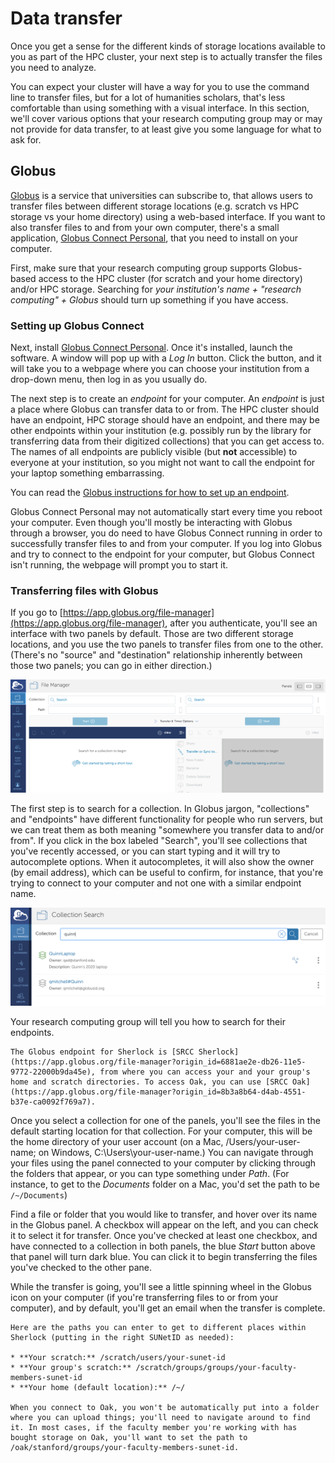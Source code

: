 # Data transfer
Once you get a sense for the different kinds of storage locations available to you as part of the HPC cluster, your next step is to actually transfer the files you need to analyze.

You can expect your cluster will have a way for you to use the command line to transfer files, but for a lot of humanities scholars, that's less comfortable than using something with a visual interface. In this section, we'll cover various options that your research computing group may or may not provide for data transfer, to at least give you some language for what to ask for.

## Globus
[Globus](https://www.globus.org/) is a service that universities can subscribe to, that allows users to transfer files between different storage locations (e.g. scratch vs HPC storage vs your home directory) using a web-based interface. If you want to also transfer files to and from your own computer, there's a small application, [Globus Connect Personal](https://www.globus.org/globus-connect-personal), that you need to install on your computer.

First, make sure that your research computing group supports Globus-based access to the HPC cluster (for scratch and your home directory) and/or HPC storage. Searching for *your institution's name + "research computing" + Globus* should turn up something if you have access.

### Setting up Globus Connect
Next, install [Globus Connect Personal](https://www.globus.org/globus-connect-personal). Once it's installed, launch the software. A window will pop up with a *Log In* button. Click the button, and it will take you to a webpage where you can choose your institution from a drop-down menu, then log in as you usually do.

The next step is to create an *endpoint* for your computer. An *endpoint* is just a place where Globus can transfer data to or from. The HPC cluster should have an endpoint, HPC storage should have an endpoint, and there may be other endpoints within your institution (e.g. possibly run by the library for transferring data from their digitized collections) that you can get access to. The names of all endpoints are publicly visible (but **not** accessible) to everyone at your institution, so you might not want to call the endpoint for your laptop something embarrassing.

You can read the [Globus instructions for how to set up an endpoint](https://docs.globus.org/faq/globus-connect-endpoints/#how_can_i_create_an_endpoint).

Globus Connect Personal may not automatically start every time you reboot your computer. Even though you'll mostly be interacting with Globus through a browser, you do need to have Globus Connect running in order to successfully transfer files to and from your computer. If you log into Globus and try to connect to the endpoint for your computer, but Globus Connect isn't running, the webpage will prompt you to start it.

### Transferring files with Globus
If you go to [https://app.globus.org/file-manager](https://app.globus.org/file-manager), after you authenticate, you'll see an interface with two panels by default. Those are two different storage locations, and you use the two panels to transfer files from one to the other. (There's no "source" and "destination" relationship inherently between those two panels; you can go in either direction.)

![Globus file manager screen](globus_filemanager.png)

The first step is to search for a collection. In Globus jargon, "collections" and "endpoints" have different functionality for people who run servers, but we can treat them as both meaning "somewhere you transfer data to and/or from". If you click in the box labeled "Search", you'll see collections that you've recently accessed, or you can start typing and it will try to autocomplete options. When it autocompletes, it will also show the owner (by email address), which can be useful to confirm, for instance, that you're trying to connect to your computer and not one with a similar endpoint name.

![Searching for Quinn as a collection in Globus](globus_search.png)

Your research computing group will tell you how to search for their endpoints.

```{admonition} 🌲 Stanford endpoints
The Globus endpoint for Sherlock is [SRCC Sherlock](https://app.globus.org/file-manager?origin_id=6881ae2e-db26-11e5-9772-22000b9da45e), from where you can access your and your group's home and scratch directories. To access Oak, you can use [SRCC Oak](https://app.globus.org/file-manager?origin_id=8b3a8b64-d4ab-4551-b37e-ca0092f769a7).
```

Once you select a collection for one of the panels, you'll see the files in the default starting location for that collection. For your computer, this will be the home directory of your user account (on a Mac, /Users/your-user-name; on Windows, C:\\Users\\your-user-name.) You can navigate through your files using the panel connected to your computer by clicking through the folders that appear, or you can type something under *Path*. (For instance, to get to the *Documents* folder on a Mac, you'd set the path to be `/~/Documents`)

Find a file or folder that you would like to transfer, and hover over its name in the Globus panel. A checkbox will appear on the left, and you can check it to select it for transfer. Once you've checked at least one checkbox, and have connected to a collection in both panels, the blue *Start* button above that panel will turn dark blue. You can click it to begin transferring the files you've checked to the other pane.

While the transfer is going, you'll see a little spinning wheel in the Globus icon on your computer (if you're transferring files to or from your computer), and by default, you'll get an email when the transfer is complete.

```{admonition} 🌲 Navigating Sherlock & Oak
Here are the paths you can enter to get to different places within Sherlock (putting in the right SUNetID as needed):

* **Your scratch:** /scratch/users/your-sunet-id
* **Your group's scratch:** /scratch/groups/groups/your-faculty-members-sunet-id
* **Your home (default location):** /~/ 

When you connect to Oak, you won't be automatically put into a folder where you can upload things; you'll need to navigate around to find it. In most cases, if the faculty member you're working with has bought storage on Oak, you'll want to set the path to /oak/stanford/groups/your-faculty-members-sunet-id.
```